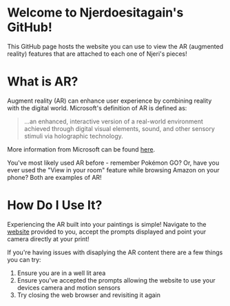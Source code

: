 # Welcome to Njerdoesitagain's GitHub!

This GitHub page hosts the website you can use to view the AR (augmented reality) features that are attached to each one of Njeri's pieces!

# What is AR?

Augment reality (AR) can enhance user experience by combining reality with the digital world. Microsoft's definition of AR is defined as: 
>...an enhanced, interactive version of a real-world environment achieved through digital visual elements, sound, and other sensory stimuli via holographic technology. 

More information from Microsoft can be found [here](https://dynamics.microsoft.com/en-ca/mixed-reality/guides/what-is-augmented-reality-ar/).

You've most likely used AR before - remember Pokémon GO? Or, have you ever used the "View in your room" feature while browsing Amazon on your phone? Both are examples of AR!

# How Do I Use It?

Experiencing the AR built into your paintings is simple! Navigate to the [website](https://shmood00.github.io/njeridoesitagain/) provided to you, accept the prompts displayed and point your camera directly at your print!

If you're having issues with disaplying the AR content there are a few things you can try:
1. Ensure you are in a well lit area
2. Ensure you've accepted the prompts allowing the website to use your devices camera and motion sensors
3. Try closing the web browser and revisiting it again
